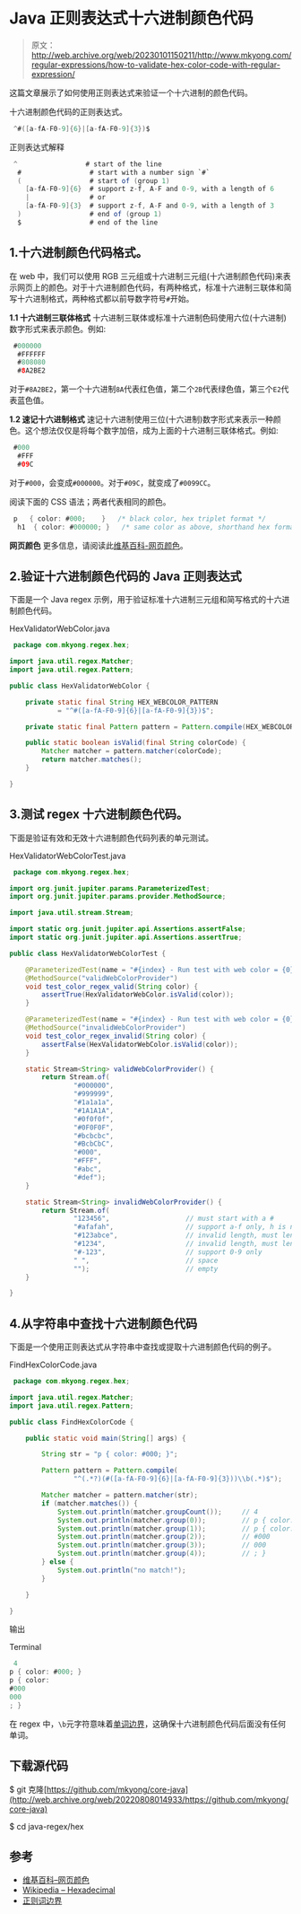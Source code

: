 # Java 正则表达式十六进制颜色代码

> 原文：<http://web.archive.org/web/20230101150211/http://www.mkyong.com/regular-expressions/how-to-validate-hex-color-code-with-regular-expression/>

这篇文章展示了如何使用正则表达式来验证一个十六进制的颜色代码。

十六进制颜色代码的正则表达式。

```java
 ^#([a-fA-F0-9]{6}|[a-fA-F0-9]{3})$ 
```

正则表达式解释

```java
 ^                 # start of the line
  #                 # start with a number sign `#`
  (                 # start of (group 1)
    [a-fA-F0-9]{6}  # support z-f, A-F and 0-9, with a length of 6
    |               # or
    [a-fA-F0-9]{3}  # support z-f, A-F and 0-9, with a length of 3
  )                 # end of (group 1)
  $                 # end of the line 
```

## 1.十六进制颜色代码格式。

在 web 中，我们可以使用 RGB 三元组或十六进制三元组(十六进制颜色代码)来表示网页上的颜色。对于十六进制颜色代码，有两种格式，标准十六进制三联体和简写十六进制格式，两种格式都以前导数字符号`#`开始。

**1.1 十六进制三联体格式**
十六进制三联体或标准十六进制色码使用六位(十六进制)数字形式来表示颜色。例如:

```java
 #000000
  #FFFFFF
  #808080
  #8A2BE2 
```

对于`#8A2BE2`，第一个十六进制`8A`代表红色值，第二个`2B`代表绿色值，第三个`E2`代表蓝色值。

**1.2 速记十六进制格式**
速记十六进制使用三位(十六进制)数字形式来表示一种颜色。这个想法仅仅是将每个数字加倍，成为上面的十六进制三联体格式。例如:

```java
 #000
  #FFF
  #09C 
```

对于`#000`，会变成`#000000`。对于`#09C`，就变成了`#0099CC`。

阅读下面的 CSS 语法；两者代表相同的颜色。

```java
 p   { color: #000;    }   /* black color, hex triplet format */
  h1  { color: #000000; }   /* same color as above, shorthand hex format */ 
```

**网页颜色**
更多信息，请阅读此[维基百科-网页颜色](http://web.archive.org/web/20220808014933/https://en.wikipedia.org/wiki/Web_colors)。

## 2.验证十六进制颜色代码的 Java 正则表达式

下面是一个 Java regex 示例，用于验证标准十六进制三元组和简写格式的十六进制颜色代码。

HexValidatorWebColor.java

```java
 package com.mkyong.regex.hex;

import java.util.regex.Matcher;
import java.util.regex.Pattern;

public class HexValidatorWebColor {

    private static final String HEX_WEBCOLOR_PATTERN
            = "^#([a-fA-F0-9]{6}|[a-fA-F0-9]{3})$";

    private static final Pattern pattern = Pattern.compile(HEX_WEBCOLOR_PATTERN);

    public static boolean isValid(final String colorCode) {
        Matcher matcher = pattern.matcher(colorCode);
        return matcher.matches();
    }

} 
```

## 3.测试 regex 十六进制颜色代码。

下面是验证有效和无效十六进制颜色代码列表的单元测试。

HexValidatorWebColorTest.java

```java
 package com.mkyong.regex.hex;

import org.junit.jupiter.params.ParameterizedTest;
import org.junit.jupiter.params.provider.MethodSource;

import java.util.stream.Stream;

import static org.junit.jupiter.api.Assertions.assertFalse;
import static org.junit.jupiter.api.Assertions.assertTrue;

public class HexValidatorWebColorTest {

    @ParameterizedTest(name = "#{index} - Run test with web color = {0}")
    @MethodSource("validWebColorProvider")
    void test_color_regex_valid(String color) {
        assertTrue(HexValidatorWebColor.isValid(color));
    }

    @ParameterizedTest(name = "#{index} - Run test with web color = {0}")
    @MethodSource("invalidWebColorProvider")
    void test_color_regex_invalid(String color) {
        assertFalse(HexValidatorWebColor.isValid(color));
    }

    static Stream<String> validWebColorProvider() {
        return Stream.of(
                "#000000",
                "#999999",
                "#1a1a1a",
                "#1A1A1A",
                "#0f0f0f",
                "#0F0F0F",
                "#bcbcbc",
                "#BcbCbC",
                "#000",
                "#FFF",
                "#abc",
                "#def");
    }

    static Stream<String> invalidWebColorProvider() {
        return Stream.of(
                "123456",                   // must start with a #
                "#afafah",                  // support a-f only, h is not allowed
                "#123abce",                 // invalid length, must length of 3 or 6
                "#1234",                    // invalid length, must length of 3 or 6
                "#-123",                    // support 0-9 only
                " ",                        // space
                "");                        // empty
    }

} 
```

## 4.从字符串中查找十六进制颜色代码

下面是一个使用正则表达式从字符串中查找或提取十六进制颜色代码的例子。

FindHexColorCode.java

```java
 package com.mkyong.regex.hex;

import java.util.regex.Matcher;
import java.util.regex.Pattern;

public class FindHexColorCode {

    public static void main(String[] args) {

        String str = "p { color: #000; }";

        Pattern pattern = Pattern.compile(
                "^(.*?)(#([a-fA-F0-9]{6}|[a-fA-F0-9]{3}))\\b(.*)$");

        Matcher matcher = pattern.matcher(str);
        if (matcher.matches()) {
            System.out.println(matcher.groupCount());     // 4
            System.out.println(matcher.group(0));         // p { color: #000; }
            System.out.println(matcher.group(1));         // p { color:
            System.out.println(matcher.group(2));         // #000
            System.out.println(matcher.group(3));         // 000
            System.out.println(matcher.group(4));         // ; }
        } else {
            System.out.println("no match!");
        }

    }

} 
```

输出

Terminal

```java
 4
p { color: #000; }
p { color:
#000
000
; } 
```

在 regex 中，`\b`元字符意味着[单词边界](http://web.archive.org/web/20220808014933/https://www.regular-expressions.info/wordboundaries.html)，这确保十六进制颜色代码后面没有任何单词。

## 下载源代码

$ git 克隆[https://github.com/mkyong/core-java](http://web.archive.org/web/20220808014933/https://github.com/mkyong/core-java)

$ cd java-regex/hex

## 参考

*   [维基百科–网页颜色](http://web.archive.org/web/20220808014933/https://en.wikipedia.org/wiki/Web_colors)
*   [Wikipedia – Hexadecimal](http://web.archive.org/web/20220808014933/https://en.wikipedia.org/wiki/Hexadecimal)
*   [正则词边界](http://web.archive.org/web/20220808014933/https://www.regular-expressions.info/wordboundaries.html)

<input type="hidden" id="mkyong-current-postId" value="1937">